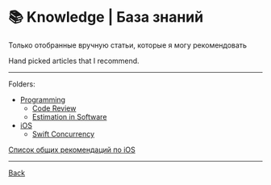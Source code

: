 # 📚 Knowledge | База знаний

Только отобранные вручную статьи, которые я могу рекомендовать

Hand picked articles that I recommend. 

---

Folders:
- [Programming](prog/)
	- [Code Review](prog/Code%20Review.md)
	- [Estimation in Software](prog/Estimation%20in%20Software.md)
- [iOS](ios/)
	- [Swift Concurrency](ios/Swift%20Concurrency.md)

[Список общих рекомендаций по iOS](reclist.md)

---

[Back](../)
